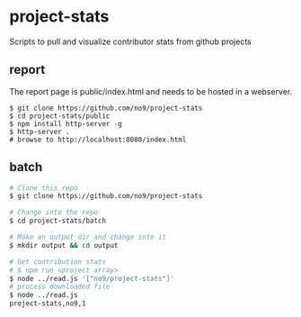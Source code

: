 # project-stats
Scripts to pull and visualize contributor stats from github projects

## report

The report page is public/index.html and needs to be hosted in a webserver.
```
$ git clone https://github.com/no9/project-stats
$ cd project-stats/public
$ npm install http-server -g
$ http-server .
# browse to http://localhost:8080/index.html
```

## batch

```bash
# Clone this repo 
$ git clone https://github.com/no9/project-stats

# Change into the repo
$ cd project-stats/batch

# Make an output dir and change into it
$ mkdir output && cd output

# Get contribution stats 
# $ npm run <project array>
$ node ../read.js '["no9/project-stats"]'
# process downloaded file
$ node ../read.js
project-stats,no9,1
```
